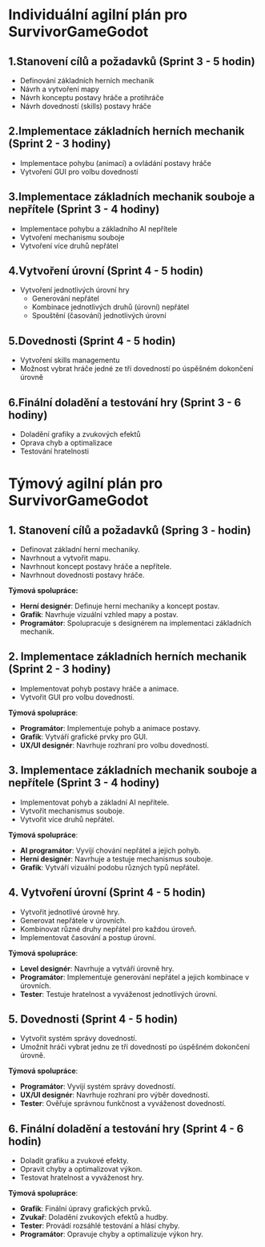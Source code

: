 # Individuální agilní plán pro SurvivorGameGodot

## 1.Stanovení cílů a požadavků (Sprint 3 - 5 hodin)
 - Definování základních herních mechanik 
 - Návrh a vytvoření mapy
 - Návrh konceptu postavy hráče a protihráče
 - Návrh dovedností (skills) postavy hráče

## 2.Implementace základních herních mechanik (Sprint 2 - 3 hodiny)
 - Implementace pohybu (animací) a ovládání postavy hráče
 - Vytvoření GUI pro volbu dovedností

## 3.Implementace základních mechanik souboje a nepřítele (Sprint 3 - 4 hodiny)
 - Implementace pohybu a základního AI nepřítele
 - Vytvoření mechanismu souboje
 - Vytvoření více druhů nepřátel

## 4.Vytvoření úrovní (Sprint 4 - 5 hodin)
 - Vytvoření jednotlivých úrovní hry
	- Generování nepřátel
	- Kombinace jednotlivých druhů (úrovní) nepřátel
	- Spouštění (časování) jednotlivých úrovní
	
## 5.Dovednosti (Sprint 4 - 5 hodin)
 - Vytvoření skills managementu
 - Možnost vybrat hráče jedné ze tří dovedností po úspěšném dokončení úrovně

## 6.Finální doladění a testování hry (Sprint 3 - 6 hodiny)
 - Doladění grafiky a zvukových efektů
 - Oprava chyb a optimalizace
 - Testování hratelnosti


# Týmový agilní plán pro SurvivorGameGodot

## 1. Stanovení cílů a požadavků (Spring 3 - hodin)
 - Definovat základní herní mechaniky.
 - Navrhnout a vytvořit mapu.
 - Navrhnout koncept postavy hráče a nepřítele.
 - Navrhnout dovednosti postavy hráče.

**Týmová spolupráce:**
 - **Herní designér**: Definuje herní mechaniky a koncept postav.
 - **Grafik**: Navrhuje vizuální vzhled mapy a postav.
 - **Programátor**: Spolupracuje s designérem na implementaci základních mechanik.

## 2. Implementace základních herních mechanik (Sprint 2 - 3 hodiny)
 - Implementovat pohyb postavy hráče a animace.
 - Vytvořit GUI pro volbu dovedností.

**Týmová spolupráce**:
 - **Programátor**: Implementuje pohyb a animace postavy.
 - **Grafik**: Vytváří grafické prvky pro GUI.
 - **UX/UI designér**: Navrhuje rozhraní pro volbu dovedností.


 ## 3. Implementace základních mechanik souboje a nepřítele (Sprint 3 - 4 hodiny)
 - Implementovat pohyb a základní AI nepřítele.
 - Vytvořit mechanismus souboje.
 - Vytvořit více druhů nepřátel.

**Týmová spolupráce**:
 - **AI programátor**: Vyvíjí chování nepřátel a jejich pohyb.
 - **Herní designér**: Navrhuje a testuje mechanismus souboje.
 - **Grafik**: Vytváří vizuální podobu různých typů nepřátel.

## 4. Vytvoření úrovní (Sprint 4 - 5 hodin)
 - Vytvořit jednotlivé úrovně hry.
 - Generovat nepřátele v úrovních.
 - Kombinovat různé druhy nepřátel pro každou úroveň.
 - Implementovat časování a postup úrovní.

**Týmová spolupráce**:
 - **Level designér**: Navrhuje a vytváří úrovně hry.
 - **Programátor**: Implementuje generování nepřátel a jejich kombinace v úrovních.
 - **Tester**: Testuje hratelnost a vyváženost jednotlivých úrovní.

## 5. Dovednosti (Sprint 4 - 5 hodin)
 - Vytvořit systém správy dovedností.
 - Umožnit hráči vybrat jednu ze tří dovedností po úspěšném dokončení úrovně.

**Týmová spolupráce**:
 - **Programátor**: Vyvíjí systém správy dovedností.
 - **UX/UI designér**: Navrhuje rozhraní pro výběr dovedností.
 - **Tester**: Ověřuje správnou funkčnost a vyváženost dovedností.

## 6. Finální doladění a testování hry (Sprint 4 - 6 hodin)
 - Doladit grafiku a zvukové efekty.
 - Opravit chyby a optimalizovat výkon.
 - Testovat hratelnost a vyváženost hry.

**Týmová spolupráce**:
 - **Grafik**: Finální úpravy grafických prvků.
 - **Zvukař**: Doladění zvukových efektů a hudby.
 - **Tester**: Provádí rozsáhlé testování a hlásí chyby.
 - **Programátor**: Opravuje chyby a optimalizuje výkon hry.

